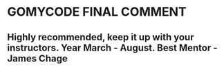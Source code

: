 # GOMYCODE FINAL COMMENT
## Highly recommended, keep it up with your instructors. Year March - August. Best Mentor - James Chage
